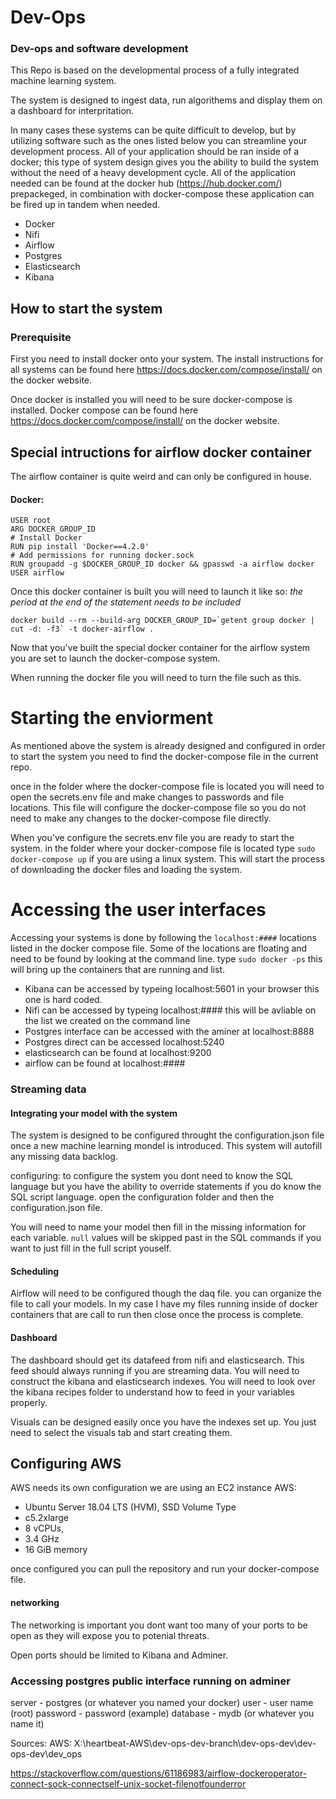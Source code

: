 # Dev-Ops
### Dev-ops and software development

This Repo is based on the developmental process of a fully integrated machine learning system. 

The system is designed to ingest data, run algorithems and display them on a dashboard for interpritation. 

In many cases these systems can be quite difficult to develop, but by utilizing software such as the ones listed below you can streamline your development process. All of your application should be ran inside of a docker; this type of system design gives you the ability to build the system without the need of a heavy development cycle. All of the application needed can be found at the docker hub (https://hub.docker.com/) prepackeged, in combination with docker-compose these application can be fired up in tandem when needed. 

- Docker
- Nifi
- Airflow
- Postgres
- Elasticsearch
- Kibana


## How to start the system

### Prerequisite
First you need to install docker onto your system. The install instructions for all systems can be found here https://docs.docker.com/compose/install/ on the docker website.

Once docker is installed you will need to be sure docker-compose is installed. Docker compose can be found here https://docs.docker.com/compose/install/ on the docker website.

## Special intructions for airflow docker container

The airflow container is quite weird and can only be configured in house. 

#### Docker:

```FROM puckel/docker-airflow:latest
USER root
ARG DOCKER_GROUP_ID
# Install Docker
RUN pip install 'Docker==4.2.0'
# Add permissions for running docker.sock
RUN groupadd -g $DOCKER_GROUP_ID docker && gpasswd -a airflow docker
USER airflow
```

Once this docker container is built you will need to launch it like so: *the period at the end of the statement needs to be included*

``` 
docker build --rm --build-arg DOCKER_GROUP_ID=`getent group docker | cut -d: -f3` -t docker-airflow .
```
Now that you've built the special docker container for the airflow system you are set to launch the docker-compose system. 

When running the docker file you will need to turn the file such as this.

# Starting the enviorment
As mentioned above the system is already designed and configured in order to start the system you need to find the docker-compose file in the current repo. 

once in the folder where the docker-compose file is located you will need to open the secrets.env file and make changes to passwords and file locations. This file will configure the docker-compose file so you do not need to make any changes to the docker-compose file directly. 

When you've configure the secrets.env file you are ready to start the system. in the folder where your docker-compose file is located type `sudo docker-compose up` if you are using a linux system. This will start the process of downloading the docker files and loading the system.

# Accessing the user interfaces
Accessing your systems is done by following the `localhost:####` locations listed in the docker compose file. Some of the locations are floating and need to be found by looking at the command line. type `sudo docker -ps` this will bring up the containers that are running and list.

- Kibana can be accessed by typeing localhost:5601 in your browser this one is hard coded.
- Nifi can be accessed by typeing localhost:#### this will be avliable on the list we created on the command line
- Postgres interface can be accessed with the aminer at localhost:8888
- Postgres direct can be accessed localhost:5240
- elasticsearch can be found at localhost:9200
- airflow can be found at localhost:####


### Streaming data
#### Integrating your model with the system
The system is designed to be configured throught the configuration.json file once a new machine learning mondel is introduced. This system will autofill any missing data backlog.

configuring:
to configure the system you dont need to know the SQL language but you have the ability to override statements if you do know the SQL script language. 
open the configuration folder and then the configuration.json file.

You will need to name your model then fill in the missing information for each variable. 
`null` values will be skipped past in the SQL commands if you want to just fill in the full script youself. 

#### Scheduling 

Airflow will need to be configured though the daq file.
you can organize the file to call your models. In my case I have my files running inside of docker containers that are call to run then close once the process is complete. 

#### Dashboard

The dashboard should get its datafeed from nifi and elasticsearch. This feed should always running if you are streaming data. You will need to construct the kibana and elasticsearch indexes. You will need to look over the kibana recipes folder to understand how to feed in your variables properly.

Visuals can be designed easily once you have the indexes set up. You just need to select the visuals tab and start creating them.

## Configuring AWS

AWS needs its own configuration we are using an EC2 instance 
AWS:
- Ubuntu Server 18.04 LTS (HVM), SSD Volume Type 
- c5.2xlarge 
- 8 vCPUs, 
- 3.4 GHz
- 16 GiB memory

once configured you can pull the repository and run your docker-compose file.

#### networking

The networking is important you dont want too many of your ports to be open as they will expose you to potenial threats. 

Open ports should be limited to Kibana and Adminer. 


### Accessing postgres public interface running on adminer

server - postgres (or whatever you named your docker)
user - user name (root)
password - password (example)
database - mydb (or whatever you name it)

Sources:
AWS: X:\heartbeat-AWS\dev-ops-dev-branch\dev-ops-dev\dev-ops-dev\dev_ops

https://stackoverflow.com/questions/61186983/airflow-dockeroperator-connect-sock-connectself-unix-socket-filenotfounderror
